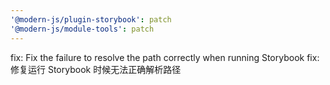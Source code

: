 ```yaml
---
'@modern-js/plugin-storybook': patch
'@modern-js/module-tools': patch
---
```


fix: Fix the failure to resolve the path correctly when running Storybook
fix: 修复运行 Storybook 时候无法正确解析路径
